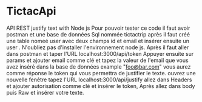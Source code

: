 # TictacApi
API REST justify text with Node js
Pour pouvoir tester ce code il faut avoir postman et une base de données Sql nommée tictactrip après il faut créé une table 
nomeé user avec deux champs id et email et insérer ensuite un user .
N'oubliez pas d'installer l'environnement node js.
Après il faut aller dans postman et taper l'URL localhost:3000/api/token Appuyer ensuite sur params et ajouter email comme clé et tapez 
la valeur de l'email que vous avez inséré dans la base de données example "foo@bar.com" vous aurez comme réponse le token qui 
vous permettra de justifier le texte.
ouvrez une nouvelle fenêtre tapez l'URL localhost:3000/api/justify allez dans Headers et ajouter autorisation comme clé et insérer le token,
Après allez dans body puis Raw et insérer votre texte.
